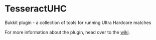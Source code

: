 TesseractUHC
============

Bukkit plugin - a collection of tools for running Ultra Hardcore matches

For more information about the plugin, head over to the [wiki](/itsmartin/TesseractUHC/wiki).
